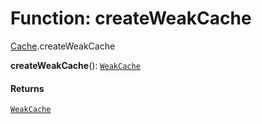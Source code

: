 # Function: createWeakCache

[Cache](/auto-docs/free-layout-editor/modules/Cache.md).createWeakCache

**createWeakCache**(): [`WeakCache`](/auto-docs/free-layout-editor/interfaces/WeakCache.md)

#### Returns

[`WeakCache`](/auto-docs/free-layout-editor/interfaces/WeakCache.md)
